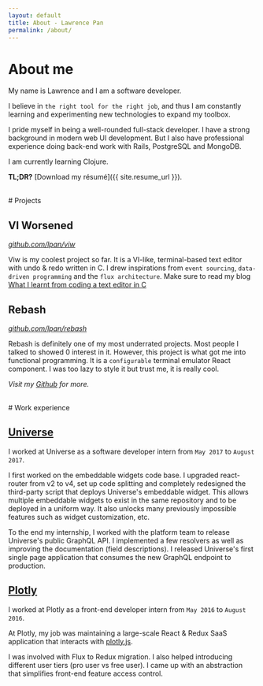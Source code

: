```yaml
---
layout: default
title: About - Lawrence Pan
permalink: /about/
---
```


# About me

My name is Lawrence and I am a software developer.

I believe in `the right tool for the right job`, and thus I am constantly
learning and experimenting new technologies to expand my toolbox.

I pride myself in being a well-rounded full-stack developer. I have a strong
background in modern web UI development. But I also have professional experience
doing back-end work with Rails, PostgreSQL and MongoDB.

I am currently learning Clojure.

**TL;DR?** [Download my résumé]({{ site.resume_url }}).

<br />
# Projects

## VI Worsened
*[github.com/lpan/viw](https://github.com/lpan/viw)*

Viw is my coolest project so far. It is a VI-like, terminal-based text editor
with undo & redo written in C. I drew inspirations from `event sourcing`,
`data-driven programming` and the `flux architecture`. Make sure to read my blog
[What I learnt from coding a text editor in C](/what-i-learnt-from-viw)

## Rebash
*[github.com/lpan/rebash](https://github.com/lpan/rebash)*

Rebash is definitely one of my most underrated projects. Most people I talked to
showed 0 interest in it. However, this project is what got me into functional
programming. It is a `configurable` terminal emulator React component. I was too
lazy to style it but trust me, it is really cool.

*Visit my [Github](https://github.com/lpan) for more.*

<br />
# Work experience

## [Universe](https://www.universe.com)
I worked at Universe as a software developer intern from `May 2017` to `August
2017`.

I first worked on the embeddable widgets code base. I upgraded react-router from
v2 to v4, set up code splitting and completely redesigned the third-party script
that deploys Universe's embeddable widget. This allows multiple embeddable
widgets to exist in the same repository and to be deployed in a uniform way. It
also unlocks many previously impossible features such as widget customization,
etc.

To the end my internship, I worked with the platform team to release Universe's
public GraphQL API. I implemented a few resolvers as well as improving the
documentation (field descriptions). I released Universe's first single page
application that consumes the new GraphQL endpoint to production.

## [Plotly](https://plot.ly)
I worked at Plotly as a front-end developer intern from `May 2016` to `August
2016`.

At Plotly, my job was maintaining a large-scale React & Redux SaaS application
that interacts with [plotly.js](https://github.com/plotly/plotly.js).

I was involved with Flux to Redux migration. I also helped introducing different
user tiers (pro user vs free user). I came up with an abstraction that
simplifies front-end feature access control.

